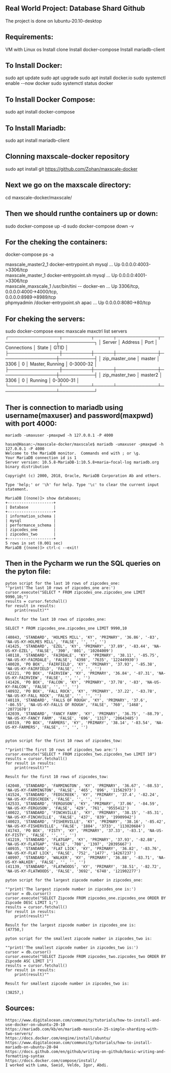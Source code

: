 ## Real World Project: Database Shard Github
The project is done on lubuntu-20.10-desktop

## Requirements:

VM with Linux os
Install clone
Install docker-compose
Install mariadb-client
## To Install Docker:
sudo apt update
sudo apt upgrade
sudo apt install docker.io
sudo systemctl enable --now docker
sudo systemctl status docker
## To Install Docker Compose:
sudo apt install docker-compose
## To Install Mariadb:
sudo apt install mariadb-client
## Clonning maxscale-docker repository
sudo apt install git
https://github.com/Zohan/maxscale-docker

## Next we go on the maxscale directory:
cd maxscale-docker/maxscale/

## Then we should runthe containers up or down:
sudo docker-compose up -d
sudo docker-compose down -v

## For the cheking the containers:
docker-compose ps -a

maxscale_master2_1    docker-entrypoint.sh mysql ...   Up      0.0.0.0:4003->3306/tcp                               
maxscale_master_1     docker-entrypoint.sh mysql ...   Up      0.0.0.0:4001->3306/tcp                               
maxscale_maxscale_1   /usr/bin/tini -- docker-en ...   Up      3306/tcp, 0.0.0.0:4000->4000/tcp,                    
                                                              		              0.0.0.0:8989->8989/tcp                               
phpmyadmin            /docker-entrypoint.sh apac ...   Up      0.0.0.0:8080->80/tcp                                 

## For cheking the servers:
sudo docker-compose exec maxscale maxctrl list servers
	┌────────────────┬─────────┬──────┬─────────────┬─────────────────┬───────────┐
	│ Server         │ Address │ Port │ Connections │ State           │ GTID      │
	├────────────────┼─────────┼──────┼─────────────┼─────────────────┼───────────┤
	│ zip_master_one │ master  │ 3306 │ 0           │ Master, Running │ 0-3000-32 │
	├────────────────┼─────────┼──────┼─────────────┼─────────────────┼───────────┤
	│ zip_master_two │ master2 │ 3306 │ 0           │ Running         │ 0-3000-31 │
	└────────────────┴─────────┴──────┴─────────────┴─────────────────┴───────────┘

## Ther is connection to mariadb using username(maxuser) and password(maxpwd) with port 4000:

	mariadb -umaxuser -pmaxpwd -h 127.0.0.1 -P 4000

	hasan@Hasan:~/maxscale-docker/maxscale$ mariadb -umaxuser -pmaxpwd -h 127.0.0.1 -P 4000
	Welcome to the MariaDB monitor.  Commands end with ; or \g.
	Your MariaDB connection id is 1
	Server version: 10.5.8-MariaDB-1:10.5.8+maria~focal-log mariadb.org binary distribution

	Copyright (c) 2000, 2018, Oracle, MariaDB Corporation Ab and others.

	Type 'help;' or '\h' for help. Type '\c' to clear the current input statement.

	MariaDB [(none)]> show databases;
	+--------------------+
	| Database           |
	+--------------------+
	| information_schema |
	| mysql              |
	| performance_schema |
	| zipcodes_one       |
	| zipcodes_two       |
	+--------------------+
	5 rows in set (0.001 sec)
	MariaDB {(none)]> ctrl-c --exit!

## Then in the Pycharm we run the SQL queries on the pyton file:

	pyton script for the last 10 rows of zipcodes_one:
	""print('The last 10 rows of zipcodes_one are:')
	cursor.execute("SELECT * FROM zipcodes_one.zipcodes_one LIMIT 9990,10;")
	results = cursor.fetchall()
	for result in results:
	    print(result)""

	Result for the last 10 rows of zipcodes_one:

	SELECT * FROM zipcodes_one.zipcodes_one LIMIT 9990,10

	(40843, 'STANDARD', 'HOLMES MILL', 'KY', 'PRIMARY', '36.86', '-83', 'NA-US-KY-HOLMES MILL', 'FALSE', '', '', '')
	(41425, 'STANDARD', 'EZEL', 'KY', 'PRIMARY', '37.89', '-83.44', 'NA-US-KY-EZEL', 'FALSE', '390', '801', '10204009')
	(40118, 'STANDARD', 'FAIRDALE', 'KY', 'PRIMARY', '38.11', '-85.75', 'NA-US-KY-FAIRDALE', 'FALSE', '4398', '7635', '122449930')
	(40020, 'PO BOX', 'FAIRFIELD', 'KY', 'PRIMARY', '37.93', '-85.38', 'NA-US-KY-FAIRFIELD', 'FALSE', '', '', '')
	(42221, 'PO BOX', 'FAIRVIEW', 'KY', 'PRIMARY', '36.84', '-87.31', 'NA-US-KY-FAIRVIEW', 'FALSE', '', '', '')
	(41426, 'PO BOX', 'FALCON', 'KY', 'PRIMARY', '37.78', '-83', 'NA-US-KY-FALCON', 'FALSE', '', '', '')
	(40932, 'PO BOX', 'FALL ROCK', 'KY', 'PRIMARY', '37.22', '-83.78', 'NA-US-KY-FALL ROCK', 'FALSE', '', '', '')
	(40119, 'STANDARD', 'FALLS OF ROUGH', 'KY', 'PRIMARY', '37.6', '-86.55', 'NA-US-KY-FALLS OF ROUGH', 'FALSE', '760', '1468', '20771670')
	(42039, 'STANDARD', 'FANCY FARM', 'KY', 'PRIMARY', '36.75', '-88.79', 'NA-US-KY-FANCY FARM', 'FALSE', '696', '1317', '20643485')
	(40319, 'PO BOX', 'FARMERS', 'KY', 'PRIMARY', '38.14', '-83.54', 'NA-US-KY-FARMERS', 'FALSE', '', '', '')


	pyton script for the first 10 rows of zipcodes_tow:

	""print('The first 10 rows of zipcodes_two are:')
	cursor.execute("SELECT * FROM zipcodes_two.zipcodes_two LIMIT 10")
	results = cursor.fetchall()
	for result in results:
    	print(result)""

	Result for the first 10 rows of zipcodes_tow:

	(42040, 'STANDARD', 'FARMINGTON', 'KY', 'PRIMARY', '36.67', '-88.53', 'NA-US-KY-FARMINGTON', 'FALSE', '465', '896', '11562973')
	(41524, 'STANDARD', 'FEDSCREEK', 'KY', 'PRIMARY', '37.4', '-82.24', 'NA-US-KY-FEDSCREEK', 'FALSE', '', '', '')
	(42533, 'STANDARD', 'FERGUSON', 'KY', 'PRIMARY', '37.06', '-84.59', 'NA-US-KY-FERGUSON', 'FALSE', '429', '761', '9555412')
	(40022, 'STANDARD', 'FINCHVILLE', 'KY', 'PRIMARY', '38.15', '-85.31', 'NA-US-KY-FINCHVILLE', 'FALSE', '437', '839', '19909942')
	(40023, 'STANDARD', 'FISHERVILLE', 'KY', 'PRIMARY', '38.16', '-85.42', 'NA-US-KY-FISHERVILLE', 'FALSE', '1884', '3733', '113020684')
	(41743, 'PO BOX', 'FISTY', 'KY', 'PRIMARY', '37.33', '-83.1', 'NA-US-KY-FISTY', 'FALSE', '', '', '')
	(41219, 'STANDARD', 'FLATGAP', 'KY', 'PRIMARY', '37.93', '-82.88', 'NA-US-KY-FLATGAP', 'FALSE', '708', '1397', '20395667')
	(40935, 'STANDARD', 'FLAT LICK', 'KY', 'PRIMARY', '36.82', '-83.76', 'NA-US-KY-FLAT LICK', 'FALSE', '752', '1477', '14267237')
	(40997, 'STANDARD', 'WALKER', 'KY', 'PRIMARY', '36.88', '-83.71', 'NA-US-KY-WALKER', 'FALSE', '', '', '')
	(41139, 'STANDARD', 'FLATWOODS', 'KY', 'PRIMARY', '38.51', '-82.72', 'NA-US-KY-FLATWOODS', 'FALSE', '3692', '6748', '121902277')

	pyton script for the largest zipcode number in zipcodes_one:

	""print('The largest zipcode number in zipcodes_one is:')
	cursor = db.cursor()
	cursor.execute("SELECT Zipcode FROM zipcodes_one.zipcodes_one ORDER BY Zipcode DESC LIMIT 1;")
	results = cursor.fetchall()
	for result in results:
	    print(result)""

	Result for the largest zipcode number in zipcodes_one is:
	(47750,)

	pyton script for the smallest zipcode number in zipcodes_two is:

	""print('The smallest zipcode number in zipcodes_two is:')
	cursor = db.cursor()
	cursor.execute("SELECT Zipcode FROM zipcodes_two.zipcodes_two ORDER BY Zipcode ASC LIMIT 1")
	results = cursor.fetchall()
	for result in results:
	    print(result)""

	Result for smallest zipcode number in zipcodes_two is:

	(38257,)




## Sources:
	https://www.digitalocean.com/community/tutorials/how-to-install-and-use-docker-on-ubuntu-20-10
	https://mariadb.com/kb/en/mariadb-maxscale-25-simple-sharding-with-two-servers/ 
	https://docs.docker.com/engine/install/ubuntu/  
	https://www.digitalocean.com/community/tutorials/how-to-install-mariadb-on-ubuntu-20-04 
	https://docs.github.com/en/github/writing-on-github/basic-writing-and-formatting-syntax
	https://docs.docker.com/compose/install/
	I worked with Luma, Saeid, Veldo, Igor, Abdi.
